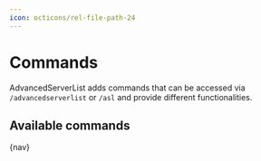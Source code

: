 ```yaml
---
icon: octicons/rel-file-path-24
---
```


# Commands

AdvancedServerList adds commands that can be accessed via `/advancedserverlist` or `/asl` and provide different functionalities.

## Available commands

{nav}